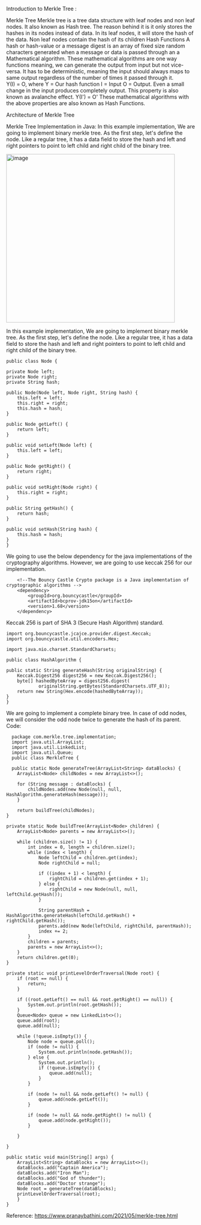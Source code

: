 Introduction to Merkle Tree :       

Merkle Tree
       Merkle tree is a tree data structure with leaf nodes and non leaf nodes. It also known as Hash tree. The reason behind it is it only stores the hashes in its nodes instead of data. In its leaf nodes, it will store the hash of the data. Non leaf nodes contain the hash of its children
Hash Functions
       A hash or hash-value or a message digest is an array of fixed size random characters  generated when a message  or data is passed through an a  Mathematical algorithm. 
These mathematical algorithms are one way functions meaning, we can generate the output from input but not vice-versa. It has to be deterministic, meaning the input should always maps to same output regardless of the number of times it passed through it.  
Y(I) = O, where
Y  = Our hash function
I    = Input 
O  =  Output. 
Even a small change in the input produces completely output. This property is also known as avalanche effect.
Y(I') = O' 
These mathematical algorithms with the above properties are also known as Hash Functions.

Architecture of Merkle Tree
 

Merkle Tree Implementation in Java:
In this example implementation, We are going to implement binary merkle tree. As the first step, let's define the node. Like a regular tree, it has a  data field to store the hash and left and right pointers to point to left  child and right child of the binary tree.

<img width="449" alt="image" src="https://user-images.githubusercontent.com/79223934/165556830-ea724975-623a-4f98-803c-ca1a5823481a.png">


In this example implementation, We are going to implement binary merkle tree. As the first step, let's define the node. Like a regular tree, it has a  data field to store the hash and left and right pointers to point to left  child and right child of the binary tree. 


    public class Node {

    private Node left;
    private Node right;
    private String hash;

    public Node(Node left, Node right, String hash) {
        this.left = left;
        this.right = right;
        this.hash = hash;
    }

    public Node getLeft() {
        return left;
    }

    public void setLeft(Node left) {
        this.left = left;
    }

    public Node getRight() {
        return right;
    }

    public void setRight(Node right) {
        this.right = right;
    }

    public String getHash() {
        return hash;
    }

    public void setHash(String hash) {
        this.hash = hash;
    } 
    }
    
We going to use the below dependency for the java implementations of the cryptography algorithms.  However, we are going to use keccak 256 for our implementation.


        <!--The Bouncy Castle Crypto package is a Java implementation of cryptographic algorithms -->
        <dependency>
            <groupId>org.bouncycastle</groupId>
            <artifactId>bcprov-jdk15on</artifactId>
            <version>1.68</version>
        </dependency>
        
        
Keccak 256 is part of SHA 3 (Secure Hash Algorithm) standard.

    import org.bouncycastle.jcajce.provider.digest.Keccak;
    import org.bouncycastle.util.encoders.Hex;

    import java.nio.charset.StandardCharsets;

    public class HashAlgorithm {

    public static String generateHash(String originalString) {
        Keccak.Digest256 digest256 = new Keccak.Digest256();
        byte[] hashedByteArray = digest256.digest(
                originalString.getBytes(StandardCharsets.UTF_8));
        return new String(Hex.encode(hashedByteArray));
    }
    }
    
We are going to implement a complete binary tree. In case of odd nodes, we will consider the odd node twice to generate the hash of its parent.  
Code:
        
      package com.merkle.tree.implementation;    
      import java.util.ArrayList;    
      import java.util.LinkedList;    
      import java.util.Queue;       
      public class MerkleTree {

      public static Node generateTree(ArrayList<String> dataBlocks) {
        ArrayList<Node> childNodes = new ArrayList<>();

        for (String message : dataBlocks) {
            childNodes.add(new Node(null, null, HashAlgorithm.generateHash(message)));
        }

        return buildTree(childNodes);
    }

    private static Node buildTree(ArrayList<Node> children) {
        ArrayList<Node> parents = new ArrayList<>();

        while (children.size() != 1) {
            int index = 0, length = children.size();
            while (index < length) {
                Node leftChild = children.get(index);
                Node rightChild = null;

                if ((index + 1) < length) {
                    rightChild = children.get(index + 1);
                } else {
                    rightChild = new Node(null, null, leftChild.getHash());
                }

                String parentHash = HashAlgorithm.generateHash(leftChild.getHash() + rightChild.getHash());
                parents.add(new Node(leftChild, rightChild, parentHash));
                index += 2;
            }
            children = parents;
            parents = new ArrayList<>();
        }
        return children.get(0);
    }

    private static void printLevelOrderTraversal(Node root) {
        if (root == null) {
            return;
        }

        if ((root.getLeft() == null && root.getRight() == null)) {
            System.out.println(root.getHash());
        }
        Queue<Node> queue = new LinkedList<>();
        queue.add(root);
        queue.add(null);

        while (!queue.isEmpty()) {
            Node node = queue.poll();
            if (node != null) {
                System.out.println(node.getHash());
            } else {
                System.out.println();
                if (!queue.isEmpty()) {
                    queue.add(null);
                }
            }

            if (node != null && node.getLeft() != null) {
                queue.add(node.getLeft());
            }

            if (node != null && node.getRight() != null) {
                queue.add(node.getRight());
            }

        }

    }

    public static void main(String[] args) {
        ArrayList<String> dataBlocks = new ArrayList<>();
        dataBlocks.add("Captain America");
        dataBlocks.add("Iron Man");
        dataBlocks.add("God of thunder");
        dataBlocks.add("Doctor strange");
        Node root = generateTree(dataBlocks);
        printLevelOrderTraversal(root); 
        }
    }



Reference:
 https://www.pranaybathini.com/2021/05/merkle-tree.html
